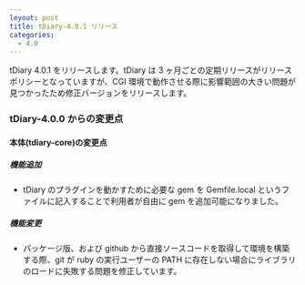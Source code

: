 ```yaml
---
leyout: post
title: tDiary-4.0.1 リリース
categories:
  - 4.0
---
```

tDiary 4.0.1 をリリースします。tDiary は 3 ヶ月ごとの定期リリースがリリースポリシーとなっていますが、CGI 環境で動作させる際に影響範囲の大きい問題が見つかったため修正バージョンをリリースします。

### tDiary-4.0.0 からの変更点

#### 本体(tdiary-core)の変更点

##### 機能追加

* tDiary のプラグインを動かすために必要な gem を Gemfile.local というファイルに記入することで利用者が自由に gem を追加可能になりました。

##### 機能変更

* パッケージ版、および github から直接ソースコードを取得して環境を構築する際、git が ruby の実行ユーザーの PATH に存在しない場合にライブラリのロードに失敗する問題を修正しています。

